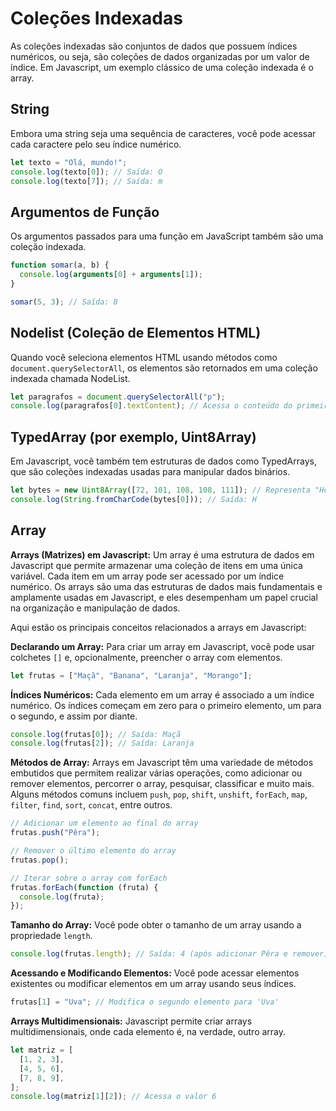 # Coleções Indexadas

As coleções indexadas são conjuntos de dados que possuem índices numéricos, ou seja, são coleções de dados organizadas por um valor de índice. Em Javascript, um exemplo clássico de uma coleção indexada é o array.

## String

Embora uma string seja uma sequência de caracteres, você pode acessar cada caractere pelo seu índice numérico.

```js
let texto = "Olá, mundo!";
console.log(texto[0]); // Saída: O
console.log(texto[7]); // Saída: m
```

## Argumentos de Função

Os argumentos passados para uma função em JavaScript também são uma coleção indexada.

```js
function somar(a, b) {
  console.log(arguments[0] + arguments[1]);
}

somar(5, 3); // Saída: 8
```

## Nodelist (Coleção de Elementos HTML)

Quando você seleciona elementos HTML usando métodos como `document.querySelectorAll`, os elementos são retornados em uma coleção indexada chamada NodeList.

```js
let paragrafos = document.querySelectorAll("p");
console.log(paragrafos[0].textContent); // Acessa o conteúdo do primeiro parágrafo
```

## TypedArray (por exemplo, Uint8Array)

Em Javascript, você também tem estruturas de dados como TypedArrays, que são coleções indexadas usadas para manipular dados binários.

```javascript
let bytes = new Uint8Array([72, 101, 108, 108, 111]); // Representa "Hello" em códigos ASCII
console.log(String.fromCharCode(bytes[0])); // Saída: H
```

## Array

**Arrays (Matrizes) em Javascript:** Um array é uma estrutura de dados em Javascript que permite armazenar uma coleção de itens em uma única variável. Cada item em um array pode ser acessado por um índice numérico. Os arrays são uma das estruturas de dados mais fundamentais e amplamente usadas em Javascript, e eles desempenham um papel crucial na organização e manipulação de dados.

Aqui estão os principais conceitos relacionados a arrays em Javascript:

**Declarando um Array:**
Para criar um array em Javascript, você pode usar colchetes `[]` e, opcionalmente, preencher o array com elementos.

```js
let frutas = ["Maçã", "Banana", "Laranja", "Morango"];
```

**Índices Numéricos:**
Cada elemento em um array é associado a um índice numérico. Os índices começam em zero para o primeiro elemento, um para o segundo, e assim por diante.

```js
console.log(frutas[0]); // Saída: Maçã
console.log(frutas[2]); // Saída: Laranja
```

**Métodos de Array:**
Arrays em Javascript têm uma variedade de métodos embutidos que permitem realizar várias operações, como adicionar ou remover elementos, percorrer o array, pesquisar, classificar e muito mais. Alguns métodos comuns incluem `push`, `pop`, `shift`, `unshift`, `forEach`, `map`, `filter`, `find`, `sort`, `concat`, entre outros.

```javascript
// Adicionar um elemento ao final do array
frutas.push("Pêra");

// Remover o último elemento do array
frutas.pop();

// Iterar sobre o array com forEach
frutas.forEach(function (fruta) {
  console.log(fruta);
});
```

**Tamanho do Array:**
Você pode obter o tamanho de um array usando a propriedade `length`.

```js
console.log(frutas.length); // Saída: 4 (após adicionar Pêra e remover)
```

**Acessando e Modificando Elementos:**
Você pode acessar elementos existentes ou modificar elementos em um array usando seus índices.

```js
frutas[1] = "Uva"; // Modifica o segundo elemento para 'Uva'
```

**Arrays Multidimensionais:**
Javascript permite criar arrays multidimensionais, onde cada elemento é, na verdade, outro array.

```js
let matriz = [
  [1, 2, 3],
  [4, 5, 6],
  [7, 8, 9],
];
console.log(matriz[1][2]); // Acessa o valor 6
```
